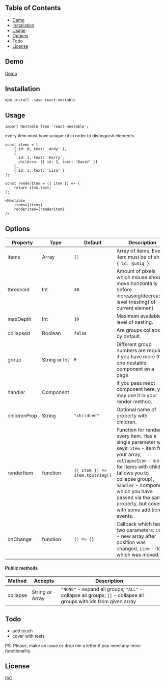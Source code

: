 ## Table of Contents

- [Demo](#demo)
- [Installation](#installation)
- [Usage](#usage)
- [Options](#options)
- [Todo](#todo)
- [License](#license)

## Demo

[Demo](https://primetwig.github.io/react-nestable/dist/example/)


## Installation

```
npm install -save react-nestable
```

## Usage

```
import Nestable from 'react-nestable';
```
every item must have unique `id` in order to distinguish elements
```
const items = [
    { id: 0, text: 'Andy' },
    {
      id: 1, text: 'Harry',
      children: [{ id: 2, text: 'David' }]
    },
    { id: 3, text: 'Lisa' }
];

const renderItem = ({ item }) => {
    return item.text;
};
```
```
<Nestable
    items={items}
    renderItem={renderItem}
/>
```

## Options

| Property | Type | Default | Description |
|----------|------|---------|-------------|
| items | Array | `[]` | Array of items. Every item must be of shape `{ id: @uniq }`. |
| threshold | Int | `30` | Amount of pixels which mouse should move horizontally before increasing/decreasing level (nesting) of current element. |
| maxDepth | Int | `10` | Maximum available level of nesting. |
| collapsed | Boolean | `false` | Are groups collapsed by default. |
| group | String or Int | `0` | Different group numbers are required if you have more than one nestable component on a page. |
| handler | Component | | If you pass react component here, you may use it in your render method. |
| childrenProp | String | `"children"` | Optional name of property with children. |
| renderItem | function | `({ item }) => item.toString()` | Function for rendering every item. Has a single parameter with keys: `item` - item from your array, `collapseIcon` - icon for items with children (allows you to collapse group), `handler` - component which you have passed via the same property, but covered with some additional events. |
| onChange | function | `() => {}` | Callback which has two parameters: `items` - new array after position was changed, `item` - item which was moved. |

#### Public methods

| Method | Accepts | Description |
|--------|---------|-------------|
| collapse | String or Array | `"NONE"` - expand all groups; `"ALL"` - collapse all groups; `[]` - collapse all groups with ids from given array |

## Todo

- add touch
- cover with tests

PS: Please, make an issue or drop me a letter if you need any more functionality.

## License

ISC
